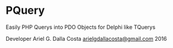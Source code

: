 # PQuery
Easily PHP Querys into PDO Objects for Delphi like TQuerys


Developer Ariel G. Dalla Costa
arielgdallacosta@gmail.com
2016
